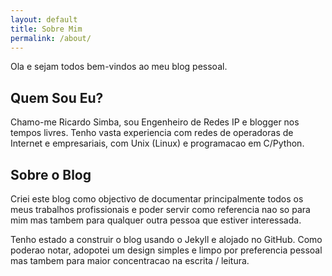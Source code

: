 ```yaml
---
layout: default
title: Sobre Mim
permalink: /about/
---
```


Ola e sejam todos bem-vindos ao meu blog pessoal.

## Quem Sou Eu?

Chamo-me Ricardo Simba, sou Engenheiro de Redes IP e blogger nos tempos livres. Tenho vasta experiencia com redes de operadoras de Internet e empresariais, com Unix (Linux) e programacao em C/Python.

## Sobre o Blog

Criei este blog como objectivo de documentar principalmente todos os meus trabalhos profissionais e poder servir como referencia nao so para mim mas tambem para qualquer outra pessoa que estiver interessada.

Tenho estado a construir o blog usando o Jekyll e alojado no GitHub. Como poderao notar, adopotei um design simples e limpo por preferencia pessoal mas tambem para maior concentracao na escrita / leitura.
